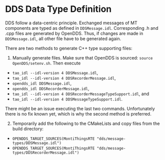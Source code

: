 <!-- (c) https://github.com/MontiCore/monticore -->
# DDS Data Type Definition
DDS follow a data-centric principle. 
Exchanged messages of MT components are typed as defined in `DDSMessage.idl`.
Corresponding .h and .cpp files are generated by OpenDDS.
Thus, if changes are made in `DDSMessage.idl`, all other file have to be generated again.

There are two methods to generate C++ type supporting files:

1. Manually generate files. Make sure that OpenDDS is sourced: `source OpenDDS/setenv.sh`. 
Then execute 

- `tao_idl --idl-version 4 DDSMessage.idl`,
- `tao_idl --idl-version 4 DDSRecorderMessage.idl`,
- `opendds_idl DDSMessage.idl`,
- `opendds_idl DDSRecorderMessage.idl`,
- `tao_idl --idl-version 4 DDSRecorderMessageTypeSupport.idl`, and
- `tao_idl --idl-version 4 DDSMessageTypeSupport.idl`.

There might be an issue executing the last two commands.
Unfortunately there is no fix known yet, which is why the second method is preferred.

2. Temporarily add the following to the CMakeLists and copy files from the build directory:
- `OPENDDS_TARGET_SOURCES(MontiThingsRTE "dds/message-types/DDSMessage.idl")`
- `OPENDDS_TARGET_SOURCES(MontiThingsRTE "dds/message-types/DDSRecorderMessage.idl")`